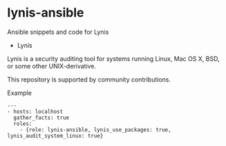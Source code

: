 # lynis-ansible

Ansible snippets and code for Lynis

* Lynis

Lynis is a security auditing tool for systems running Linux, Mac OS X, BSD, or some other UNIX-derivative.

This repository is supported by community contributions.

Example

```
---
- hosts: localhost
  gather_facts: true
  roles:
    - {role: lynis-ansible, lynis_use_packages: true, lynis_audit_system_linux: true}
```
